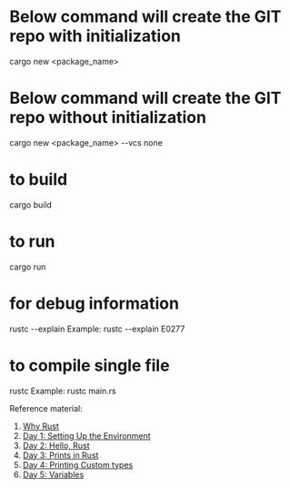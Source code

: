 # Below command will create the GIT repo with initialization
cargo new <package_name>

# Below command will create the GIT repo without initialization
cargo new <package_name> --vcs none

# to build
cargo build

# to run
cargo run

# for debug information
rustc --explain <ErrorCode>
Example: rustc --explain E0277

# to compile single file
rustc <rust ssource file name>
Example: rustc main.rs

Reference material:
1. [Why Rust](https://inpyjama.com/day0-why-rust/)
2. [Day 1: Setting Up the Environment](https://inpyjama.com/day1-setting-up-the-environment/)
3. [Day 2: Hello, Rust](https://inpyjama.com/day2-hello-rust/)
4. [Day 3: Prints in Rust](https://inpyjama.com/day3-printing/)
5. [Day 4: Printing Custom types](https://inpyjama.com/day4-debug-display/)
6. [Day 5: Variables](https://inpyjama.com/day-5-data-types-in-rust/)
